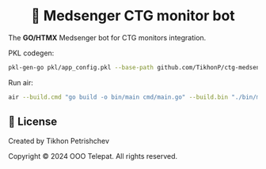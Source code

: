 <div align="center">
    <br>
    <h1>👶 Medsenger CTG monitor bot</h1>
</div>

The __GO/HTMX__ Medsenger bot for CTG monitors integration.

PKL codegen:

```bash
pkl-gen-go pkl/app_config.pkl --base-path github.com/TikhonP/ctg-medsenger-bot
```

Run air:

```bash
air --build.cmd "go build -o bin/main cmd/main.go" --build.bin "./bin/main"
```

## 💼 License

Created by Tikhon Petrishchev

Copyright © 2024 OOO Telepat. All rights reserved.